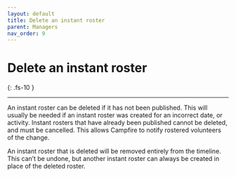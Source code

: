 ```yaml
---
layout: default
title: Delete an instant roster
parent: Managers
nav_order: 9
---
```


# Delete an instant roster
{: .fs-10 }

---

An instant roster can be deleted if it has not been published. This will usually be needed if an instant roster was created for an incorrect date, or activity. Instant rosters that have already been published cannot be deleted, and must be cancelled. This allows Campfire to notify rostered volunteers of the change.

An instant roster that is deleted will be removed entirely from the timeline. This can’t be undone, but another instant roster can always be created in place of the deleted roster.
